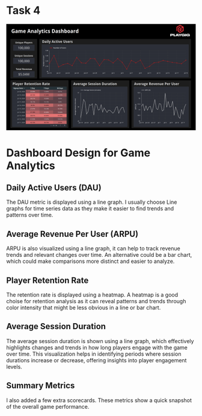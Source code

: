 # Task 4

![Dashboard](dashboard.png "Game Analytics Dashboard")

# Dashboard Design for Game Analytics

## Daily Active Users (DAU)

The DAU metric is displayed using a line graph. I usually choose Line graphs for time series data as they make it easier to find trends and patterns over time.

## Average Revenue Per User (ARPU)

ARPU is also visualized using a line graph, it can help to track revenue trends and relevant changes over time. An alternative could be a bar chart, which could make comparisons more distinct and easier to analyze.

## Player Retention Rate

The retention rate is displayed using a heatmap. A heatmap is a good choise for retention analysis as it can reveal patterns and trends through color intensity that might be less obvious in a line or bar chart.

## Average Session Duration

The average session duration is shown using a line graph, which effectively highlights changes and trends in how long players engage with the game over time. This visualization helps in identifying periods where session durations increase or decrease, offering insights into player engagement levels.

## Summary Metrics

I also added a few extra scorecards. These metrics show a quick snapshot of the overall game performance.
